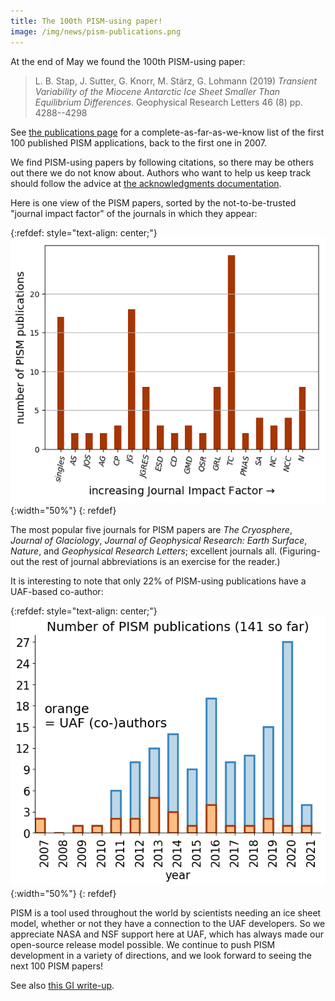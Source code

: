 ```yaml
---
title: The 100th PISM-using paper!
image: /img/news/pism-publications.png
---
```


At the end of May we found the 100th PISM-using paper:

> L. B. Stap, J. Sutter, G. Knorr, M. Stärz, G. Lohmann (2019) *Transient
Variability of the Miocene Antarctic Ice Sheet Smaller Than Equilibrium
Differences*. Geophysical Research Letters 46 (8) pp. 4288--4298

See [the publications page](:publications) for a
complete-as-far-as-we-know list of the first 100 published PISM
applications, back to the first one in 2007.

We find PISM-using papers by following citations, so there may be others
out there we do not know about. Authors who want to help us keep track
should follow the advice at [the acknowledgments
documentation](https://github.com/pism/pism/blob/master/ACKNOWLEDGE.rst).

Here is one view of the PISM papers, sorted by the not-to-be-trusted
"journal impact factor" of the journals in which they appear:

{:refdef: style="text-align: center;"}
![](/img/news/pism-journals.png){:width="50%"}
{: refdef}

The most popular five journals for PISM papers are *The Cryosphere*,
*Journal of Glaciology*, *Journal of Geophysical Research: Earth
Surface*, *Nature*, and *Geophysical Research Letters*; excellent
journals all. (Figuring-out the rest of journal abbreviations is an
exercise for the reader.)

It is interesting to note that only 22% of PISM-using publications have
a UAF-based co-author:

{:refdef: style="text-align: center;"}
![](/img/news/pism-uaf-publications.png){:width="50%"}
{: refdef}

PISM is a tool used throughout the world by scientists needing an ice
sheet model, whether or not they have a connection to the UAF
developers. So we appreciate NASA and NSF support here at UAF, which has
always made our open-source release model possible. We continue to push
PISM development in a variety of directions, and we look forward to
seeing the next 100 PISM papers!

See also [this GI
write-up](https://www.gi.alaska.edu/news/ice-sheet-model-reaches-100th-publication-benchmark).
